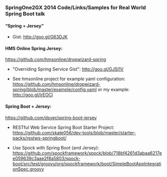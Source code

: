 
### SpringOne2GX 2014 Code/Links/Samples for Real World Spring Boot talk

#### “Spring + Jersey” 
* Gist: http://goo.gl/G63DJK
 
#### HMS Online Spring Jersey: 
https://github.com/hmsonline/dropwizard-spring

* "Overriding Spring Service Gist":
http://goo.gl/GJSI1V

* See hmsonline project for example yaml configuration: 
https://github.com/hmsonline/dropwizard-spring/blob/master/example/config.yaml
or my example:
http://goo.gl/lrEOCI
 
#### Spring Boot + Jersey:
https://github.com/dsyer/spring-boot-jersey

* RESTful Web Service Spring Boot Starter Project: https://github.com/skate056/dev-tools/blob/master/starter-packs/restws-springboot/

* Use Spock with Spring Boot (and Jersey):
https://github.com/spockframework/spock/blob/718bf4261d3abaa6217ee059639c3aae2f8a5803/spock-boot/src/test/groovy/org/spockframework/boot/SimpleBootAppIntegrationSpec.groovy